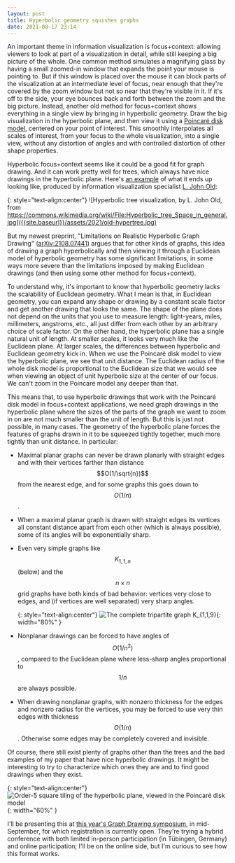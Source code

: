 ```yaml
---
layout: post
title: Hyperbolic geometry squishes graphs
date: 2021-08-17 23:14
---
```

An important theme in information visualization is focus+context: allowing viewers to look at part of a visualization in detail, while still keeping a big picture of the whole. One common method simulates a magnifying glass by having a small zoomed-in window that expands the point your mouse is pointing to. But if this window is placed over the mouse it can block parts of the visualization at an intermediate level of focus, near enough that they're covered by the zoom window but not so near that they're visible in it. If it's off to the side, your eye bounces back and forth between the zoom and the big picture. Instead, another old method for focus+context shows everything in a single view by bringing in hyperbolic geometry. Draw the big visualization in the hyperbolic plane, and then view it using a [Poincaré disk model](https://en.wikipedia.org/wiki/Poincar%C3%A9_disk_model), centered on your point of interest. This smoothly interpolates all scales of interest, from your focus to the whole visualization, into a single view, without any distortion of angles and with controlled distortion of other shape properties.

Hyperbolic focus+context seems like it could be a good fit for graph drawing. And it can work pretty well for trees, which always have nice drawings in the hyperbolic plane. Here's [an example](https://commons.wikimedia.org/wiki/File:Hyperbolic_tree_Space_in_general.jpg) of what it ends up looking like, produced by information visualization specialist [L. John Old](http://www.johnold.org/):

{: style="text-align:center"}
![Hyperbolic tree visualization, by L. John Old, from https://commons.wikimedia.org/wiki/File:Hyperbolic_tree_Space_in_general.jpg]({{site.baseurl}}/assets/2021/old-hypertree.jpg)

But my newest preprint, "Limitations on Realistic Hyperbolic Graph Drawing" ([arXiv:2108.07441](https://arxiv.org/abs/2108.07441)) argues that for other kinds of graphs, this idea of drawing a graph hyperbolically and then viewing it through a Euclidean model of hyperbolic geometry has some significant limitations, in some ways more severe than the limitations imposed by making Euclidean drawings (and then using some other method for focus+context).

To understand why, it's important to know that hyperbolic geometry lacks the scalability of Euclidean geometry. What I mean is that, in Euclidean geometry, you can expand any shape or drawing by a constant scale factor and get another drawing that looks the same. The shape of the plane does not depend on the units that you use to measure length: light-years, miles, millimeters, angstroms, etc., all just differ from each other by an arbitrary choice of scale factor. On the other hand, the hyperbolic plane has a single natural unit of length. At smaller scales, it looks very much like the Euclidean plane. At larger scales, the differences between hyperbolic and Euclidean geometry kick in. When we use the Poincaré disk model to view the hyperbolic plane, we see that unit distance. The Euclidean radius of the whole disk model is proportional to the Euclidean size that we would see when viewing an object of unit hyperbolic size at the center of our focus. We can't zoom in the Poincaré model any deeper than that.

This means that, to use hyperbolic drawings that work with the Poincaré disk model in focus+context applications, we need graph drawings in the hyperbolic plane where the sizes of the parts of the graph we want to zoom in on are not much smaller than the unit of length. But this is just not possible, in many cases. The geometry of the hyperbolic plane forces the features of graphs drawn in it to be squeezed tightly together, much more tightly than unit distance. In particular:

- Maximal planar graphs can never be drawn planarly with straight edges and with their vertices farther than distance $$O(1/\sqrt{n})$$ from the nearest edge, and for some graphs this goes down to $$O(1/n)$$.

- When a maximal planar graph is drawn with straight edges its vertices all constant distance apart from each other (which is always possible), some of its angles will be exponentially sharp.

- Even very simple graphs like $$K_{1,1,n}$$ (below) and the $$n\times n$$ grid graphs have both kinds of bad behavior: vertices very close to edges, and (if vertices are well separated) very sharp angles.

  {: style="text-align:center"}
![The complete tripartite graph K_{1,1,9}]({{site.baseurl}}/assets/2021/k119.svg){: width="80%" }

- Nonplanar drawings can be forced to have angles of $$O(1/n^2)$$, compared to the Euclidean plane where less-sharp angles proportional to $$1/n$$ are always possible.

- When drawing nonplanar graphs, with nonzero thickness for the edges and nonzero radius for the vertices, you may be forced to use very thin edges with thickness $$O(1/n)$$. Otherwise some edges may be completely covered and invisible.

Of course, there still exist plenty of graphs other than the trees and the bad examples of my paper that have nice hyperbolic drawings. It might be interesting to try to characterize which ones they are and to find good drawings when they exist.

{: style="text-align:center"}
![Order-5 square tiling of the hyperbolic plane, viewed in the Poincaré disk model]({{site.baseurl}}/assets/2021/45tess.svg){: width="60%" }

I'll be presenting this at [this year's Graph Drawing symposium](https://algo.inf.uni-tuebingen.de/gd2021/), in mid-September, for which registration is currently open. They're trying a hybrid conference with both limited in-person participation (in Tübingen, Germany) and online participation; I'll be on the online side, but I'm curious to see how this format works.